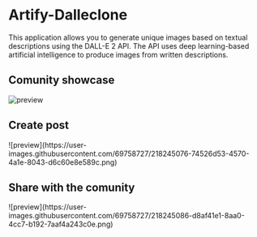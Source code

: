 # Artify-Dalleclone
This application allows you to generate unique images based on textual descriptions using the DALL-E 2 API. The API uses deep learning-based artificial intelligence to produce images from written descriptions.

<H2>Comunity showcase</H2>

 ![preview](https://user-images.githubusercontent.com/69758727/218245038-163bb500-499a-4785-adfd-ff72310675a1.png)

<h2>Create post </h2>
![preview](https://user-images.githubusercontent.com/69758727/218245076-74526d53-4570-4a1e-8043-d6c60e8e589c.png)


<H2>Share with the comunity</h2>
![preview](https://user-images.githubusercontent.com/69758727/218245086-d8af41e1-8aa0-4cc7-b192-7aaf4a243c0e.png)
